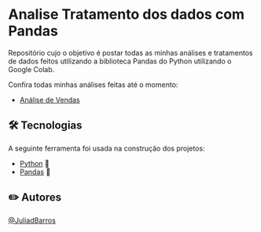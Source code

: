 # Analise Tratamento dos dados com Pandas
Repositório cujo o objetivo é postar todas as minhas análises e tratamentos de dados feitos utilizando a biblioteca Pandas do Python utilizando o Google Colab.


Confira todas minhas análises feitas até o momento:
- [Análise de Vendas](https://github.com/JuliadBarros/Analise_Tratamento_com_Pandas/blob/main/Analise_vendas.ipynb)


## 🛠 Tecnologias

A seguinte ferramenta foi usada na construção dos projetos:
- [Python](https://www.python.org/) :snake:
- [Pandas](https://pandas.pydata.org/) 🐼

## :pencil2: Autores 
[@JuliadBarros](https://github.com/JuliadBarros)
